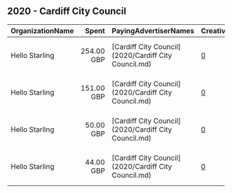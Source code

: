 ## 2020 - Cardiff City Council 
|OrganizationName|Spent|PayingAdvertiserNames|CreativeUrls|Impressions|Genders|AgeBrackets|CountryCodes|BillingAddresses|CandidateBallotInformation|
|:---|---:|:---|:---|---:|:---|:---|:---|:---|:---|
|Hello Starling|254.00 GBP|[Cardiff City Council](2020/Cardiff City Council.md)|[0](https://www.snap.com/political-ads/asset/c0aca194b4d57ea22f64d2acf6f5b8190cae7fed1314463892c57566207e8275?mediaType=mp4)|176,406||14-17|united kingdom|"Tramshed Tech, D, Pendyris Street,Cardiff,CF11 6BH,GB"||
|Hello Starling|151.00 GBP|[Cardiff City Council](2020/Cardiff City Council.md)|[0](https://www.snap.com/political-ads/asset/f9fc5fd998fde8694ff3924a3ddba014eba96db066b737a730b07c4fb17459f4?mediaType=mp4)|100,256||14-17|united kingdom|"Tramshed Tech, D, Pendyris Street,Cardiff,CF11 6BH,GB"||
|Hello Starling|50.00 GBP|[Cardiff City Council](2020/Cardiff City Council.md)|[0](https://www.snap.com/political-ads/asset/8c84caece50bb6b01898af905ab1990b0f02f0bd3b35d151359785341bf28a07?mediaType=jpg)|37,667||14-17|united kingdom|"Tramshed Tech, D, Pendyris Street,Cardiff,CF11 6BH,GB"||
|Hello Starling|44.00 GBP|[Cardiff City Council](2020/Cardiff City Council.md)|[0](https://www.snap.com/political-ads/asset/a31562970355d7cbbf10a45c63f4dae8cbc304e536fd60e464b584577f9ece39?mediaType=jpg)|34,232||14-17|united kingdom|"Tramshed Tech, D, Pendyris Street,Cardiff,CF11 6BH,GB"||
